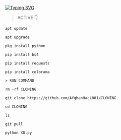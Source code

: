 
[![Typing SVG](https://readme-typing-svg.demolab.com?font=&pause=1000&color=000000&background=30FF32&width=435&lines=THIS+TOOLS+IS+FREE+%F0%9F%A5%B3;THIS+IS+OLD+%2B+RANDOM+%2B+PUBLIC+CLONING+%F0%9F%92%A5;Enjoy+%F0%9F%98%8D)](https://git.io/typing-svg)

> ACTIVE 👇

```
apt update

apt upgrade

pkg install python

pip install bs4

pip install requests

pip install colorama

> RUN COMMAND

rm -rf CLONING

git clone https://github.com/AfghanHack001/CLONING

cd CLONING

ls

git pull

python XD.py
```
